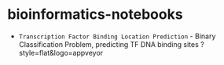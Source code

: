 # bioinformatics-notebooks
- <code>Transcription Factor Binding Location Prediction</code> - Binary Classification Problem, predicting TF DNA binding sites
?style=flat&logo=appveyor
